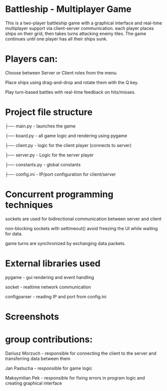 # Battleship - Multiplayer Game
This is a two-player battleship game with a graphical interface and real-time multiplayer support via client-server communication. each player places ships on their grid, then takes turns attacking enemy tiles. The game continues until one player has all their ships sunk.

# Players can:

Choose between Server or Client roles from the menu.

Place ships using drag-and-drop and rotate them with the Q key.

Play turn-based battles with real-time feedback on hits/misses.

# Project file structure

├── main.py         - launches the game

├── board.py        - all game logic and rendering using pygame

├── client.py       - logic for the client player (connects to server)

├── server.py       - Logic for the server player 

├── constants.py    - global constants 

├── config.ini      - IP/port configuration for client/server

# Concurrent programming techniques

sockets are used for bidirectional communication between server and client

non-blocking sockets with settimeout() avoid freezing the UI while waiting for data.

game turns are synchronized by exchanging data packets.

# External libraries used

pygame	- gui rendering and event handling

socket	- realtime network communication

configparser	- reading IP and port from config.ini

# Screenshots

# group contributions:

Dariusz Morzuch - responsible for connecting the client to the server and transferring data between them

Jan Pastucha - responsible for game logic

Maksymilian Pek - responsible for fixing errors in program logic and creating graphical interface


